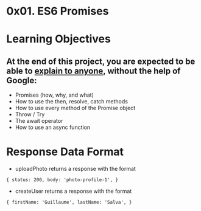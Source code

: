 # 0x01. ES6 Promises  
 

# Learning Objectives  
## At the end of this project, you are expected to be able to [explain to anyone](https://intranet.alxswe.com/rltoken/Z4xW7_BFaRcrHxfDySjKuQ), without the help of Google:  

- Promises (how, why, and what)
- How to use the then, resolve, catch methods
- How to use every method of the Promise object
- Throw / Try
- The await operator
- How to use an async function

# Response Data Format  
- uploadPhoto returns a response with the format  

`
{
  status: 200,
  body: 'photo-profile-1',
}
`

- createUser returns a response with the format

`
{
  firstName: 'Guillaume',
  lastName: 'Salva',
}
`
